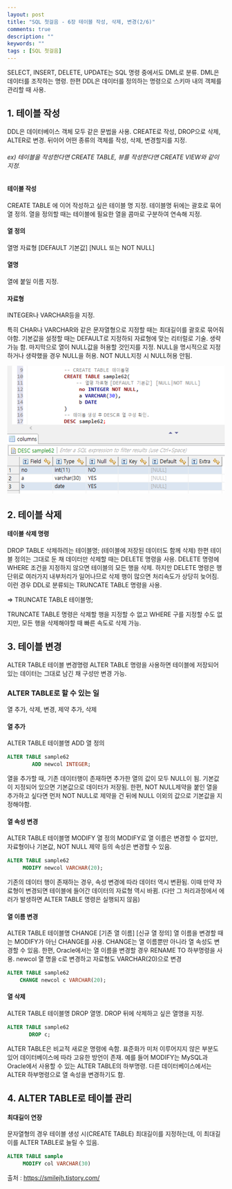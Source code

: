 ```yaml
---
layout: post
title: "SQL 첫걸음 - 6장 테이블 작성, 삭제, 변경(2/6)" 
comments: true
description: ""
keywords: ""
tags : [SQL 첫걸음]
---
```


SELECT, INSERT, DELETE, UPDATE는 SQL 명령 중에서도 DML로 분류. DML은 데이터를 조작하는 명령. 한편 DDL은 데이터를 정의하는 명령으로 스키마 내의 객체를 관리할 때 사용. 

## 1. 테이블 작성

DDL은 데이터베이스 객체 모두 같은 문법을 사용. CREATE로 작성, DROP으로 삭제, ALTER로 변경. 뒤이어 어떤 종류의 객체를 작성, 삭제, 변경할지를 지정. 

###### ex) 테이블을 작성한다면 CREATE TABLE, 뷰를 작성한다면 CREATE VIEW와 같이 지정. 

#### 테이블 작성

CREATE TABLE 에 이어 작성하고 싶은 테이블 명 지정. 테이블명 뒤에는 괄호로 묶어 열 정의. 열을 정의할 때는 테이블에 필요한 열을 콤마로 구분하여 연속해 지정. 

#### 열 정의

열명 자료형 [DEFAULT 기본값] [NULL 또는 NOT NULL]

#### 열명 
열에 붙일 이름 지정. 

#### 자료형 
INTEGER나 VARCHAR등을 지정. 

특히 CHAR나 VARCHAR와 같은 문자열형으로 지정할 때는 최대길이를 괄호로 묶어줘야함. 기본값을 설정할 때는 DEFAULT로 지정하되 자료형에 맞는 리터럴로 기술. 생략 가능 함. 마지막으로 열이 NULL값을 허용할 것인지를 지정. NULL을 명시적으로 지정하거나 생략했을 경우 NULL을 허용. NOT NULL지정 시 NULL허용 안됨.

![99A16B405B97B55701](/images/sql_first_step/99A16B405B97B55701.png)

## 2. 테이블 삭제

#### 테이블 삭제 명령 

DROP TABLE 삭제하려는 테이블명; (테이블에 저장된 데이터도 함께 삭제) 한편 테이블 정의는 그대로 둔 채 데이터만 삭제할 때는 DELETE 명령을 사용. DELETE 명령에 WHERE 조건을 지정하지 않으면 테이블의 모든 행을 삭제. 하지만 DELETE 명령은 행 단위로 여러가지 내부처리가 일어나므로 삭제 행이 많으면 처리속도가 상당히 늦어짐. 이런 경우 DDL로 분류되는 TRUNCATE TABLE 명령을 사용. 

=> TRUNCATE TABLE 테이블명;

TRUNCATE TABLE 명령은 삭제할 행을 지정할 수 없고 WHERE 구를 지정할 수도 없지만, 모든 행을 삭제해야할 때 빠른 속도로 삭제 가능.

## 3. 테이블 변경

ALTER TABLE 테이블 변경명령 ALTER TABLE 명령을 사용하면 테이블에 저장되어 있는 데이터는 그대로 남긴 채 구성만 변경 가능. 

### ALTER TABLE로 할 수 있는 일

열 추가, 삭제, 변경, 제약 추가, 삭제 

#### 열 추가 
ALTER TABLE 테이블명 ADD 열 정의

```sql
ALTER TABLE sample62 
        ADD newcol INTEGER;
```

열을 추가할 때, 기존 데이터행이 존재하면 추가한 열의 값이 모두 NULL이 됨. 기본값이 지정되어 있으면 기본값으로 데이터가 저장됨. 한편, NOT NULL제약을 붙인 열을 추가하고 싶다면 먼저 NOT NULL로 제약을 건 뒤에 NULL 이외의 값으로 기본값을 지정해야함.  

#### 열 속성 변경
ALTER TABLE 테이블명 MODIFY 열 정의 MODIFY로 열 이름은 변경할 수 없지만, 자료형이나 기본값, NOT NULL 제약 등의 속성은 변경할 수 있음.

```sql
ALTER TABLE sample62 
     MODIFY newcol VARCHAR(20);
```

기존의 데이터 행이 존재하는 경우, 속성 변경에 따라 데이터 역시 변환됨. 이때 만약 자료형이 변경되면 테이블에 들어간 데이터의 자료형 역시 바뀜. (다만 그 처리과정에서 에러가 발생하면 ALTER TABLE 명령은 실행되지 않음)

#### 열 이름 변경 

ALTER TABLE 테이블명 CHANGE [기존 열 이름] [신규 열 정의] 열 이름을 변경할 때는 MODIFY가 아닌 CHANGE를 사용.
CHANGE는 열 이름뿐만 아니라 열 속성도 변경할 수 있음. 한편, Oracle에서는 열 이름을 변경할 경우 RENAME TO 하부명령을 사용. newcol 열 명을 c로 변경하고 자료형도 VARCHAR(20)으로 변경 

```sql
ALTER TABLE sample62 
    CHANGE newcol c VARCHAR(20);
```

#### 열 삭제 
ALTER TABLE 테이블명 DROP 열명. DROP 뒤에 삭제하고 싶은 열명을 지정.

```sql
ALTER TABLE sample62 
       DROP c;
```

ALTER TABLE은 비교적 새로운 명령에 속함. 표준화가 미처 이루어지지 않은 부분도 있어 데이터베이스에 따라 고유한 방언이 존재. 예를 들어 MODIFY는 MySQL과 Oracle에서 사용할 수 있는 ALTER TABLE의 하부명령. 다른 데이터베이스에서는 ALTER 하부명령으로 열 속성을 변경하기도 함. 

## 4. ALTER TABLE로 테이블 관리

#### 최대길이 연장 
문자열형의 경우 테이블 생성 시(CREATE TABLE) 최대길이를 지정하는데, 이 최대길이를 ALTER TABLE로 늘릴 수 있음. 

```sql
ALTER TABLE sample 
     MODIFY col VARCHAR(30)
```

출처 : https://smilejh.tistory.com/